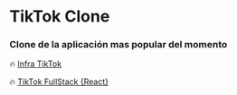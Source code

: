 # TikTok Clone
### Clone de la aplicación mas popular del momento 

 🔥 [Infra TikTok](https://www.youtube.com/watch?v=8OcPdAbSKMU)
 
 🔥 [TikTok FullStack {React}](https://www.youtube.com/watch?v=cf4UnP7B-vo&t=6s)
